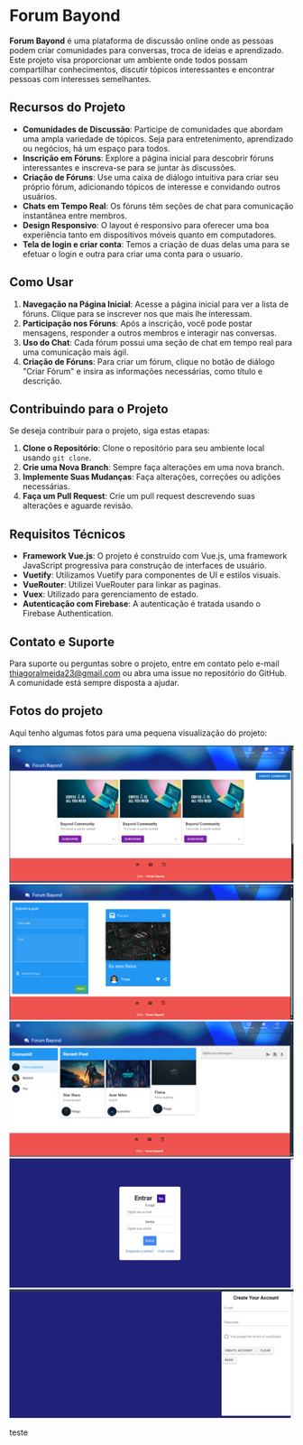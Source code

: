 # Forum Bayond

**Forum Bayond** é uma plataforma de discussão online onde as pessoas podem criar comunidades para conversas, troca de ideias e aprendizado. Este projeto visa proporcionar um ambiente onde todos possam compartilhar conhecimentos, discutir tópicos interessantes e encontrar pessoas com interesses semelhantes.

## Recursos do Projeto

- **Comunidades de Discussão**: Participe de comunidades que abordam uma ampla variedade de tópicos. Seja para entretenimento, aprendizado ou negócios, há um espaço para todos.
- **Inscrição em Fóruns**: Explore a página inicial para descobrir fóruns interessantes e inscreva-se para se juntar às discussões.
- **Criação de Fóruns**: Use uma caixa de diálogo intuitiva para criar seu próprio fórum, adicionando tópicos de interesse e convidando outros usuários.
- **Chats em Tempo Real**: Os fóruns têm seções de chat para comunicação instantânea entre membros.
- **Design Responsivo**: O layout é responsivo para oferecer uma boa experiência tanto em dispositivos móveis quanto em computadores.
- **Tela de login e criar conta**: Temos a criação de duas delas uma para se efetuar o login e outra para criar uma conta para o usuario.

## Como Usar

1. **Navegação na Página Inicial**: Acesse a página inicial para ver a lista de fóruns. Clique para se inscrever nos que mais lhe interessam.
2. **Participação nos Fóruns**: Após a inscrição, você pode postar mensagens, responder a outros membros e interagir nas conversas.
3. **Uso do Chat**: Cada fórum possui uma seção de chat em tempo real para uma comunicação mais ágil.
4. **Criação de Fóruns**: Para criar um fórum, clique no botão de diálogo "Criar Fórum" e insira as informações necessárias, como título e descrição.

## Contribuindo para o Projeto

Se deseja contribuir para o projeto, siga estas etapas:

1. **Clone o Repositório**: Clone o repositório para seu ambiente local usando `git clone`.
2. **Crie uma Nova Branch**: Sempre faça alterações em uma nova branch.
3. **Implemente Suas Mudanças**: Faça alterações, correções ou adições necessárias.
4. **Faça um Pull Request**: Crie um pull request descrevendo suas alterações e aguarde revisão.

## Requisitos Técnicos

- **Framework Vue.js**: O projeto é construído com Vue.js, uma framework JavaScript progressiva para construção de interfaces de usuário.
- **Vuetify**: Utilizamos Vuetify para componentes de UI e estilos visuais.
- **VueRouter**: Utilizei VueRouter para linkar as paginas.
- **Vuex**: Utilizado para gerenciamento de estado.
- **Autenticação com Firebase**: A autenticação é tratada usando o Firebase Authentication.

## Contato e Suporte

Para suporte ou perguntas sobre o projeto, entre em contato pelo e-mail thiagoralmeida23@gmail.com ou abra uma issue no repositório do GitHub. A comunidade está sempre disposta a ajudar.

## Fotos do projeto

Aqui tenho algumas fotos para uma pequena visualização do projeto:

![Primeira Imagem](src/assets/imagem3.png)
![Segunda_Imagem](src/assets/Imagem2.png)
![Terceira_Image](src/assets/Imagem7.png)
![Quarta_Image](src/assets/Imagem9.png)
![Quinta_Image](src/assets/Imagem8.png)

teste